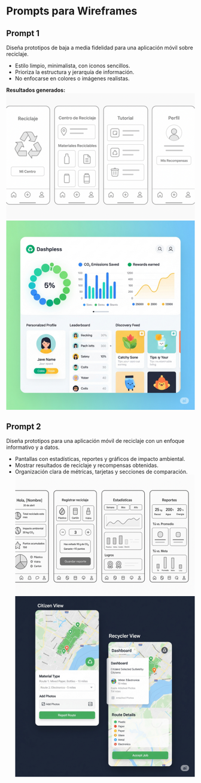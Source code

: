 # Prompts para Wireframes

## Prompt 1
Diseña prototipos de baja a media fidelidad para una aplicación móvil sobre reciclaje.  
- Estilo limpio, minimalista, con iconos sencillos.  
- Prioriza la estructura y jerarquía de información.  
- No enfocarse en colores o imágenes realistas.  

**Resultados generados:**
![Wireframe minimalista](wireFrames/wireframe1.png)
![Wireframe minimalista](wireFrames/wireframe4.png)

## Prompt 2
Diseña prototipos para una aplicación móvil de reciclaje con un enfoque informativo y a datos.  
- Pantallas con estadísticas, reportes y gráficos de impacto ambiental.  
- Mostrar resultados de reciclaje y recompensas obtenidas.  
- Organización clara de métricas, tarjetas y secciones de comparación.  
![Wireframe informativo](wireFrames/wireframe2.png)
![Wireframe informativo](wireFrames/wireframe3.png)
